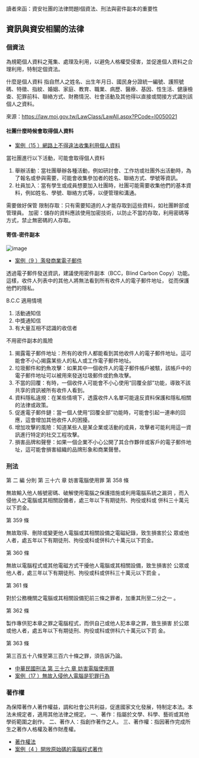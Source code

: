 讀者來函：資安社團的法律問題l個資法、刑法與密件副本的重要性


## 資訊與資安相關的法律

### 個資法

為規範個人資料之蒐集、處理及利用，以避免人格權受侵害，並促進個人資料之合理利用，特制定個資法。

什麼是個人資料
指自然人之姓名、出生年月日、國民身分證統一編號、護照號碼、特徵、指紋、婚姻、家庭、教育、職業、病歷、醫療、基因、性生活、健康檢查、犯罪前科、聯絡方式、財務情況、社會活動及其他得以直接或間接方式識別該個人之資料。

來源：https://law.moj.gov.tw/LawClass/LawAll.aspx?PCode=I0050021

#### 社團什麼時候會取得個人資料

- [案例（15 ）網路上不得違法收集利用個人資料](https://depart.moe.edu.tw/ED2700/News_Content.aspx?n=6F7CB09F756DF1E7&sms=A67688921AA3EF58&s=08F5785507C9307D)

當社團進行以下活動，可能會取得個人資料
1. 舉辦活動：當社團舉辦各種活動，例如研討會、工作坊或社團外出活動時，為了報名或參與需要，可能會收集參加者的姓名、聯絡方式、學號等資訊。
2. 社員加入：當有學生或成員想要加入社團時，社團可能需要收集他們的基本資料，例如姓名、學號、聯絡方式等，以便管理和溝通。

需要做好保管
限制存取：只有需要知道的人才能存取到這些資料，如社團幹部或管理員。
加密：儲存的資料應該使用加密技術，以防止不當的存取，利用密碼等方式，禁止無密碼的人存取。

#### 寄信-密件副本

 ![image](https://github.com/fei3363/ithelp_sec_club/assets/82772249/8d98264e-0675-406c-8646-5d49674485b9)

- [案例（9 ）濫發商業電子郵件](https://depart.moe.edu.tw/ED2700/News_Content.aspx?n=6F7CB09F756DF1E7&sms=A67688921AA3EF58&s=EE3AFBF6BC64C921)


透過電子郵件發送資訊，建議使用密件副本（BCC，Blind Carbon Copy）功能。
這樣，收件人列表中的其他人將無法看到所有收件人的電子郵件地址，
從而保護他們的隱私。

B.C.C 適用情境
1. 活動通知信
2. 中獎通知信
3. 有大量互相不認識的收信者

不用密件副本的風險
1. 揭露電子郵件地址：所有的收件人都能看到其他收件人的電子郵件地址。這可能會不小心揭露某些人的私人或工作電子郵件地址。
2. 垃圾郵件和釣魚攻擊：如果其中一個收件人的電子郵件帳戶被駭，該帳戶中的電子郵件地址可以被用來發送垃圾郵件或釣魚攻擊。
3. 不當的回覆：有時，一個收件人可能會不小心使用“回覆全部”功能，導致不該共享的資訊被所有收件人看到。
4. 資料隱私違規：在某些情境下，透露收件人名單可能違反資料保護和隱私相關的法律或政策。
5. 促進電子郵件鏈：當一個人使用“回覆全部”功能時，可能會引起一連串的回應，這會增加其他收件人的困擾。
6. 增加攻擊的風險：知道某些人是某企業或活動的成員，攻擊者可能利用這一資訊進行特定的社交工程攻擊。
7. 損害品牌和聲譽：如果一個企業不小心公開了其合作夥伴或客戶的電子郵件地址，這可能會損害組織的品牌形象和商業聲譽。

### 刑法

第 二 編 分則
第 三十六 章 妨害電腦使用罪
第 358 條

無故輸入他人帳號密碼、破解使用電腦之保護措施或利用電腦系統之漏洞
，而入侵他人之電腦或其相關設備者，處三年以下有期徒刑、拘役或科或
併科三十萬元以下罰金。

第 359 條

無故取得、刪除或變更他人電腦或其相關設備之電磁紀錄，致生損害於公
眾或他人者，處五年以下有期徒刑、拘役或科或併科六十萬元以下罰金。

第 360 條

無故以電腦程式或其他電磁方式干擾他人電腦或其相關設備，致生損害於
公眾或他人者，處三年以下有期徒刑、拘役或科或併科三十萬元以下罰金
。

第 361 條

對於公務機關之電腦或其相關設備犯前三條之罪者，加重其刑至二分之一
。

第 362 條

製作專供犯本章之罪之電腦程式，而供自己或他人犯本章之罪，致生損害
於公眾或他人者，處五年以下有期徒刑、拘役或科或併科六十萬元以下罰
金。

第 363 條

第三百五十八條至第三百六十條之罪，須告訴乃論。


- [中華民國刑法  第 三十六 章 妨害電腦使用罪](https://mojlaw.moj.gov.tw/LawContent.aspx?LSID=FL001424&lawNumber=358&TypeSort=2)
- [案例（17 ）無故入侵他人電腦是犯罪行為](https://depart.moe.edu.tw/ED2700/News_Content.aspx?n=6F7CB09F756DF1E7&s=6B0C5DE54C305959&sms=A67688921AA3EF58)

### 著作權
為保障著作人著作權益，調和社會公共利益，促進國家文化發展，特制定本法。本法未規定者，適用其他法律之規定。
一、著作：指屬於文學、科學、藝術或其他學術範圍之創作。
二、著作人：指創作著作之人。
三、著作權：指因著作完成所生之著作人格權及著作財產權。

- [著作權法](https://law.moj.gov.tw/LawClass/LawAll.aspx?PCode=J0070017)
- [案例（4 ）開放原始碼的電腦程式著作](https://depart.moe.edu.tw/ED2700/News_Content.aspx?n=7E7998229FF536D6&sms=B18822F8EE723D8E&s=D8D44A99E0384877)
